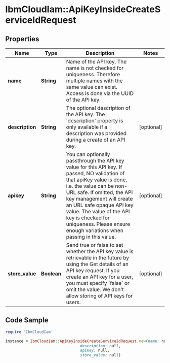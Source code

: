 # IbmCloudIam::ApiKeyInsideCreateServiceIdRequest

## Properties

Name | Type | Description | Notes
------------ | ------------- | ------------- | -------------
**name** | **String** | Name of the API key. The name is not checked for uniqueness. Therefore multiple names with the same value can exist. Access is done via the UUID of the API key. | 
**description** | **String** | The optional description of the API key. The &#39;description&#39; property is only available if a description was provided during a create of an API key. | [optional] 
**apikey** | **String** | You can optionally passthrough the API key value for this API key. If passed, NO validation of that apiKey value is done, i.e. the value can be non-URL safe. If omitted, the API key management will create an URL safe opaque API key value. The value of the API key is checked for uniqueness. Please ensure enough variations when passing in this value. | [optional] 
**store_value** | **Boolean** | Send true or false to set whether the API key value is retrievable in the future by using the Get details of an API key request. If you create an API key for a user, you must specify &#x60;false&#x60; or omit the value. We don&#39;t allow storing of API keys for users. | [optional] 

## Code Sample

```ruby
require 'IbmCloudIam'

instance = IbmCloudIam::ApiKeyInsideCreateServiceIdRequest.new(name: null,
                                 description: null,
                                 apikey: null,
                                 store_value: null)
```



